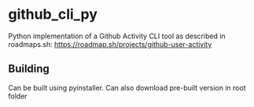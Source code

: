 # github_cli_py

Python implementation of a Github Activity CLI tool as described in roadmaps.sh: https://roadmap.sh/projects/github-user-activity

## Building

Can be built using pyinstaller. Can also download pre-built version in root folder
